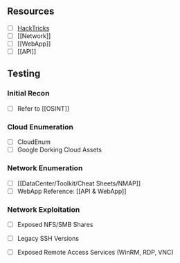 ## Resources
- [ ] [HackTricks](https://book.hacktricks.xyz/welcome/readme)
- [ ] [[Network]]
- [ ] [[WebApp]]
- [ ] [[API]]
## Testing
### Initial Recon
- [ ] Refer to [[OSINT]]
### Cloud Enumeration
- [ ] CloudEnum
- [ ] Google Dorking Cloud Assets
### Network Enumeration
- [ ] [[DataCenter/Toolkit/Cheat Sheets/NMAP]]
- [ ] WebApp Reference: [[API & WebApp]] 
### Network Exploitation
- [ ] Exposed NFS/SMB Shares
- [ ] Legacy SSH Versions
- [ ] Exposed Remote Access Services (WinRM, RDP, VNC)


